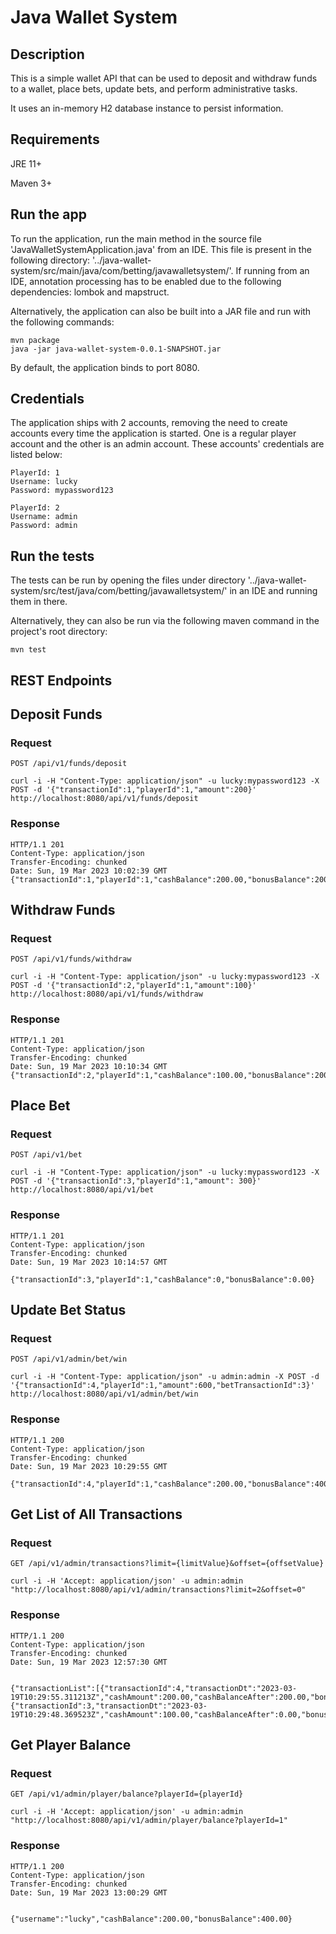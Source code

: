 # Java Wallet System
## Description
This is a simple wallet API that can be used to deposit and withdraw funds to a wallet, place bets, update bets, and perform administrative tasks.

It uses an in-memory H2 database instance to persist information.

## Requirements
JRE 11+

Maven 3+

## Run the app
To run the application, run the main method in the source file 'JavaWalletSystemApplication.java' from an IDE. This file is present in the following directory: '../java-wallet-system/src/main/java/com/betting/javawalletsystem/'. If running from an IDE, annotation processing has to be enabled due to the following dependencies: lombok and mapstruct.

Alternatively, the application can also be built into a JAR file and run with the following commands: 

	mvn package
    java -jar java-wallet-system-0.0.1-SNAPSHOT.jar

By default, the application binds to port 8080.

## Credentials
The application ships with 2 accounts, removing the need to create accounts every time the application is started. One is a regular player account and the other is an admin account. These accounts' credentials are listed below:

	PlayerId: 1
	Username: lucky
	Password: mypassword123

	PlayerId: 2
	Username: admin
	Password: admin


## Run the tests
The tests can be run by opening the files under directory 
'../java-wallet-system/src/test/java/com/betting/javawalletsystem/' in an IDE and running them in there.

Alternatively, they can also be run via the following maven command in the project's root directory:

    mvn test

## REST Endpoints

## Deposit Funds

### Request

`POST /api/v1/funds/deposit`

    curl -i -H "Content-Type: application/json" -u lucky:mypassword123 -X POST -d '{"transactionId":1,"playerId":1,"amount":200}' http://localhost:8080/api/v1/funds/deposit

### Response

    HTTP/1.1 201 
	Content-Type: application/json
	Transfer-Encoding: chunked
	Date: Sun, 19 Mar 2023 10:02:39 GMT
	{"transactionId":1,"playerId":1,"cashBalance":200.00,"bonusBalance":200.00}

## Withdraw Funds

### Request

`POST /api/v1/funds/withdraw`

    curl -i -H "Content-Type: application/json" -u lucky:mypassword123 -X POST -d '{"transactionId":2,"playerId":1,"amount":100}' http://localhost:8080/api/v1/funds/withdraw

### Response

    HTTP/1.1 201 
	Content-Type: application/json
	Transfer-Encoding: chunked
	Date: Sun, 19 Mar 2023 10:10:34 GMT
	{"transactionId":2,"playerId":1,"cashBalance":100.00,"bonusBalance":200.00}

## Place Bet

### Request

`POST /api/v1/bet`

    curl -i -H "Content-Type: application/json" -u lucky:mypassword123 -X POST -d '{"transactionId":3,"playerId":1,"amount": 300}' http://localhost:8080/api/v1/bet

### Response

    HTTP/1.1 201 
	Content-Type: application/json
	Transfer-Encoding: chunked
	Date: Sun, 19 Mar 2023 10:14:57 GMT

	{"transactionId":3,"playerId":1,"cashBalance":0,"bonusBalance":0.00}

## Update Bet Status

### Request

`POST /api/v1/admin/bet/win`

    curl -i -H "Content-Type: application/json" -u admin:admin -X POST -d '{"transactionId":4,"playerId":1,"amount":600,"betTransactionId":3}' http://localhost:8080/api/v1/admin/bet/win

### Response

    HTTP/1.1 200 
	Content-Type: application/json
	Transfer-Encoding: chunked
	Date: Sun, 19 Mar 2023 10:29:55 GMT

	{"transactionId":4,"playerId":1,"cashBalance":200.00,"bonusBalance":400.00}

## Get List of All Transactions

### Request

`GET /api/v1/admin/transactions?limit={limitValue}&offset={offsetValue}`

    curl -i -H 'Accept: application/json' -u admin:admin "http://localhost:8080/api/v1/admin/transactions?limit=2&offset=0"

### Response

    HTTP/1.1 200 
	Content-Type: application/json
	Transfer-Encoding: chunked
	Date: Sun, 19 Mar 2023 12:57:30 GMT


	{"transactionList":[{"transactionId":4,"transactionDt":"2023-03-19T10:29:55.311213Z","cashAmount":200.00,"cashBalanceAfter":200.00,"bonusAmount":400.00,"bonusBalanceAfter":400.00,"type":"BET_WIN","playerId":1,"player":"lucky"},{"transactionId":3,"transactionDt":"2023-03-19T10:29:48.369523Z","cashAmount":100.00,"cashBalanceAfter":0.00,"bonusAmount":200.00,"bonusBalanceAfter":0.00,"type":"BET_PLACEMENT","playerId":1,"player":"lucky"}]}

## Get Player Balance

### Request

`GET /api/v1/admin/player/balance?playerId={playerId}`

    curl -i -H 'Accept: application/json' -u admin:admin "http://localhost:8080/api/v1/admin/player/balance?playerId=1"

### Response

    HTTP/1.1 200 
	Content-Type: application/json
	Transfer-Encoding: chunked
	Date: Sun, 19 Mar 2023 13:00:29 GMT


	{"username":"lucky","cashBalance":200.00,"bonusBalance":400.00}